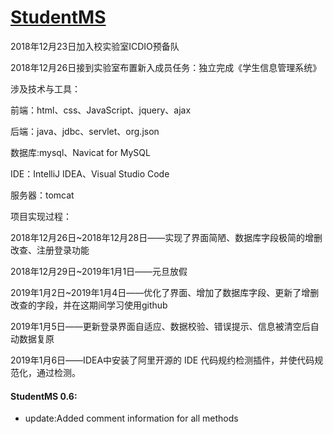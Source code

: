 # [StudentMS](http://39.108.252.228:8080/StudentMS/ "学生信息管理系统")
2018年12月23日加入校实验室ICDIO预备队

2018年12月26日接到实验室布置新入成员任务：独立完成《学生信息管理系统》

涉及技术与工具：

前端：html、css、JavaScript、jquery、ajax

后端：java、jdbc、servlet、org.json

数据库:mysql、Navicat for MySQL

IDE：IntelliJ IDEA、Visual Studio Code

服务器：tomcat


项目实现过程：

2018年12月26日~2018年12月28日——实现了界面简陋、数据库字段极简的增删改查、注册登录功能

2018年12月29日~2019年1月1日——元旦放假

2019年1月2日~2019年1月4日——优化了界面、增加了数据库字段、更新了增删改查的字段，并在这期间学习使用github

2019年1月5日——更新登录界面自适应、数据校验、错误提示、信息被清空后自动数据复原

2019年1月6日——IDEA中安装了阿里开源的 IDE 代码规约检测插件，并使代码规范化，通过检测。

#### StudentMS 0.6:
* update:Added comment information for all methods
